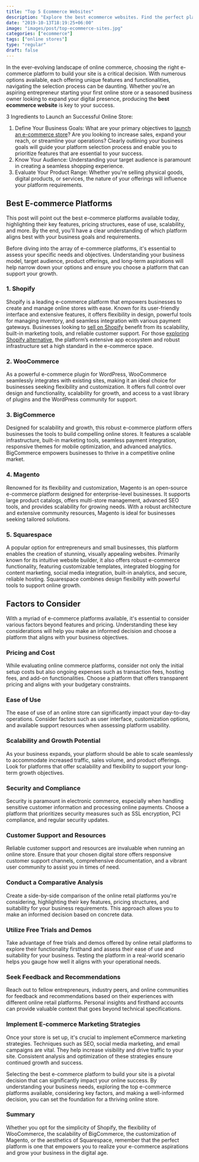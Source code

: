 ```yaml
---
title: "Top 5 Ecommerce Websites"
description: "Explore the best ecommerce websites. Find the perfect platform to launch, manage, and scale your online store with ease."
date: "2019-10-13T18:19:25+06:00"
image: "images/post/top-ecommerce-sites.jpg"
categories: ["ecommerce"]
tags: ["online stores"]
type: "regular"
draft: false
---
```


In the ever-evolving landscape of online commerce, choosing the right e-commerce platform to build your site is a critical decision. With numerous options available, each offering unique features and functionalities, navigating the selection process can be daunting. Whether you're an aspiring entrepreneur starting your first online store or a seasoned business owner looking to expand your digital presence, producing the **best ecommerce website** is key to your success.

3 Ingredients to Launch an Successful Online Store:

1. Define Your Business Goals: What are your primary objectives to [launch an e-commerce store](/blog/launch-an-ecommerce-store/)? Are you looking to increase sales, expand your reach, or streamline your operations? Clearly outlining your business goals will guide your platform selection process and enable you to prioritize features that are essential to your success.
2. Know Your Audience: Understanding your target audience is paramount in creating a seamless shopping experience.
3. Evaluate Your Product Range: Whether you're selling physical goods, digital products, or services, the nature of your offerings will influence your platform requirements.

## Best E-commerce Platforms

This post will point out the best e-commerce platforms available today, highlighting their key features, pricing structures, ease of use, scalability, and more. By the end, you'll have a clear understanding of which platform aligns best with your business goals and requirements.

Before diving into the array of e-commerce platforms, it's essential to assess your specific needs and objectives. Understanding your business model, target audience, product offerings, and long-term aspirations will help narrow down your options and ensure you choose a platform that can support your growth.

### 1. Shopify

Shopify is a leading e-commerce platform that empowers businesses to create and manage online stores with ease. Known for its user-friendly interface and extensive features, it offers flexibility in design, powerful tools for managing inventory, and seamless integration with various payment gateways. Businesses looking to [sell on Shopify](/blog/sell-on-shopify/) benefit from its scalability, built-in marketing tools, and reliable customer support. For those [exploring Shopify alternative](/blog/shopify-alternatives/), the platform’s extensive app ecosystem and robust infrastructure set a high standard in the e-commerce space.

### 2. WooCommerce

As a powerful e-commerce plugin for WordPress, WooCommerce seamlessly integrates with existing sites, making it an ideal choice for businesses seeking flexibility and customization. It offers full control over design and functionality, scalability for growth, and access to a vast library of plugins and the WordPress community for support.

### 3. BigCommerce

Designed for scalability and growth, this robust e-commerce platform offers businesses the tools to build compelling online stores. It features a scalable infrastructure, built-in marketing tools, seamless payment integration, responsive themes for mobile optimization, and advanced analytics. BigCommerce empowers businesses to thrive in a competitive online market.

### 4. Magento

Renowned for its flexibility and customization, Magento is an open-source e-commerce platform designed for enterprise-level businesses. It supports large product catalogs, offers multi-store management, advanced SEO tools, and provides scalability for growing needs. With a robust architecture and extensive community resources, Magento is ideal for businesses seeking tailored solutions.

### 5. Squarespace

A popular option for entrepreneurs and small businesses, this platform enables the creation of stunning, visually appealing websites. Primarily known for its intuitive website builder, it also offers robust e-commerce functionality, featuring customizable templates, integrated blogging for content marketing, social media integration, built-in analytics, and secure, reliable hosting. Squarespace combines design flexibility with powerful tools to support online growth.

## Factors to Consider

With a myriad of e-commerce platforms available, it's essential to consider various factors beyond features and pricing. Understanding these key considerations will help you make an informed decision and choose a platform that aligns with your business objectives.

### Pricing and Cost

While evaluating online commerce platforms, consider not only the initial setup costs but also ongoing expenses such as transaction fees, hosting fees, and add-on functionalities. Choose a platform that offers transparent pricing and aligns with your budgetary constraints.

### Ease of Use

The ease of use of an online store can significantly impact your day-to-day operations. Consider factors such as user interface, customization options, and available support resources when assessing platform usability.

### Scalability and Growth Potential

As your business expands, your platform should be able to scale seamlessly to accommodate increased traffic, sales volume, and product offerings. Look for platforms that offer scalability and flexibility to support your long-term growth objectives.

### Security and Compliance

Security is paramount in electronic commerce, especially when handling sensitive customer information and processing online payments. Choose a platform that prioritizes security measures such as SSL encryption, PCI compliance, and regular security updates.

### Customer Support and Resources

Reliable customer support and resources are invaluable when running an online store. Ensure that your chosen digital store offers responsive customer support channels, comprehensive documentation, and a vibrant user community to assist you in times of need.

### Conduct a Comparative Analysis

Create a side-by-side comparison of the online retail platforms you're considering, highlighting their key features, pricing structures, and suitability for your business requirements. This approach allows you to make an informed decision based on concrete data.

### Utilize Free Trials and Demos

Take advantage of free trials and demos offered by online retail platforms to explore their functionality firsthand and assess their ease of use and suitability for your business. Testing the platform in a real-world scenario helps you gauge how well it aligns with your operational needs.

### Seek Feedback and Recommendations

Reach out to fellow entrepreneurs, industry peers, and online communities for feedback and recommendations based on their experiences with different online retail platforms. Personal insights and firsthand accounts can provide valuable context that goes beyond technical specifications.

### Implement E-commerce Marketing Strategies

Once your store is set up, it's crucial to implement eCommerce marketing strategies. Techniques such as SEO, social media marketing, and email campaigns are vital. They help increase visibility and drive traffic to your site. Consistent analysis and optimization of these strategies ensure continued growth and success.

Selecting the best e-commerce platform to build your site is a pivotal decision that can significantly impact your online success. By understanding your business needs, exploring the top e-commerce platforms available, considering key factors, and making a well-informed decision, you can set the foundation for a thriving online store.

### Summary

Whether you opt for the simplicity of Shopify, the flexibility of WooCommerce, the scalability of BigCommerce, the customization of Magento, or the aesthetics of Squarespace, remember that the perfect platform is one that empowers you to realize your e-commerce aspirations and grow your business in the digital age.
